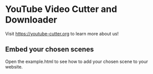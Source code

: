 # YouTube Video Cutter and Downloader
Visit https://youtube-cutter.org to learn more about us!

## Embed your chosen scenes
Open the example.html to see how to add your chosen scene to your website.
